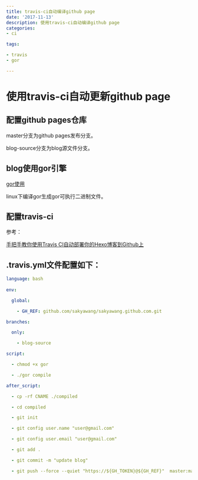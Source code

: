```yaml
---
title: travis-ci自动编译github page
date: '2017-11-13'
description: 使用travis-ci自动编译github page
categories:
- ci

tags:

- travis
- gor

---
```


# 使用travis-ci自动更新github page

## 配置github pages仓库

master分支为github pages发布分支。

blog-source分支为blog源文件分支。

## blog使用gor引擎

[gor使用](http://sakyawang.me/golang/gor%E5%88%9B%E5%BB%BA%E4%B8%AA%E4%BA%BA%E5%8D%9A%E5%AE%A2/)

linux下编译gor生成gor可执行二进制文件。

## 配置travis-ci

参考：

[手把手教你使用Travis CI自动部署你的Hexo博客到Github上](http://blog.csdn.net/woblog/article/details/51319364) 

## .travis.yml文件配置如下：

```yml
language: bash
                                                                            ```
env:

  global:

    - GH_REF: github.com/sakyawang/sakyawang.github.com.git

branches:

  only:

    - blog-source

script:

  - chmod +x gor

  - ./gor compile

after_script:

  - cp -rf CNAME ./compiled

  - cd compiled

  - git init

  - git config user.name "user@gmail.com"

  - git config user.email "user@gmail.com"

  - git add .

  - git commit -m "update blog"

  - git push --force --quiet "https://${GH_TOKEN}@${GH_REF}"  master:master
```

